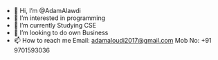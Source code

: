 - 👋 Hi, I’m @AdamAlawdi
- 👀 I’m interested in programming
- 🌱 I’m currently Studying CSE 
- 💞️ I’m looking to do own Business
- 📫 How to reach me 
      Email: adamaloudi2017@gmail.com 
      Mob No: +91 9701593036

<!---
AdamAlawdi/AdamAlawdi is a ✨ special ✨ repository because its `README.md` (this file) appears on your GitHub profile.
You can click the Preview link to take a look at your changes.
--->
